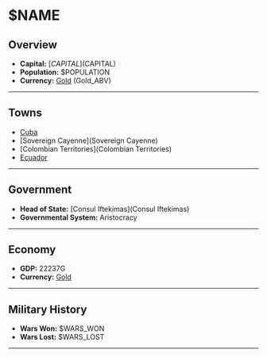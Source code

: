# $NAME

## Overview

- **Capital:** [$CAPITAL]($CAPITAL)
- **Population:** $POPULATION
- **Currency:** [Gold](Gold) (Gold_ABV)

---

## Towns

- [Cuba](Cuba)
- [Sovereign Cayenne](Sovereign Cayenne)
- [Colombian Territories](Colombian Territories)
- [Ecuador](Ecuador)

---

## Government

- **Head of State:** [Consul Iftekimas](Consul Iftekimas)
- **Governmental System:** Aristocracy

---

## Economy

- **GDP:** 22237G
- **Currency:** [Gold](Gold)

---

## Military History

- **Wars Won:** $WARS_WON
- **Wars Lost:** $WARS_LOST

---

